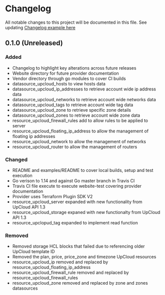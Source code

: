 # Changelog
All notable changes to this project will be documented in this file.
See updating [Changelog example here](https://keepachangelog.com/en/1.0.0/)

## 0.1.0 (Unreleased)

### Added
 - Changelog to highlight key alterations across future releases 
 - Website directory for future provider documentation
 - Vendor directory through go modules to cover CI builds
 - datasource_upcloud_hosts to view hosts data
 - datasource_upcloud_ip_addresses to retrieve account wide ip address data
 - datasource_upcloud_networks to retrieve account wide networks data
 - datasource_upcloud_tags to retrieve account wide tag data
 - datasource_upcloud_zone to retrieve specific zone details
 - datasource_upcloud_zones to retrieve account wide zone data
 - resource_upcloud_firewall_rules add to allow rules to be applied to server
 - resource_upcloud_floating_ip_address to allow the management of floating ip addresses
 - resource_upcloud_network to allow the management of networks
 - resource_upcloud_router to allow the management of routers

### Changed
 - README and examples/README to cover local builds, setup and test execution
 - Go verison to 1.14 and against Go master branch in Travis CI
 - Travis CI file execute to execute website-test covering provider documentation
 - Provider uses Terraform Plugin SDK V2
 - resource_upcloud_server expanded with new functionality from UpCloud API 1.3
 - resource_upcloud_storage expaned with new functionalty from UpCloud API 1.3
 - resource_upclopud_tag expanded to implement read function
 
 
### Removed
 - Removed storage HCL blocks that failed due to referencing older UpCloud template ID
 - Removed the plan, price, price_zone and timezone UpCloud resources
 - resource_upcloud_ip removed and replaced by resource_upcloud_floating_ip_address
 - resource_upcloud_firewall_rule removed and replaced by resource_upcloud_firewall_rules
 - resource_upcloud_zone removed and replaced by zone and zones datasources
